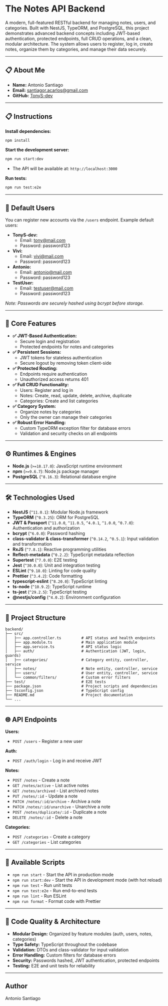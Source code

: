 # The Notes API Backend

A modern, full-featured RESTful backend for managing notes, users, and categories. Built with NestJS, TypeORM, and PostgreSQL, this project demonstrates advanced backend concepts including JWT-based authentication, protected endpoints, full CRUD operations, and a clean, modular architecture. The system allows users to register, log in, create notes, organize them by categories, and manage their data securely.

---

## 📋 About Me

- **Name:** Antonio Santiago
- **Email:** santiagor.acarlos@gmail.com
- **GitHub:** [TonyS-dev](https://github.com/TonyS-dev)

---

## 📋 Instructions

**Install dependencies:**

```bash
npm install
```

**Start the development server:**

```bash
npm run start:dev
```

- The API will be available at: `http://localhost:3000`

**Run tests:**

```bash
npm run test:e2e
```

---

## 👤 Default Users

You can register new accounts via the `/users` endpoint. Example default users:

- **TonyS-dev:**
    - Email: tony@mail.com
    - Password: password123
- **Vivi:**
    - Email: vivi@mail.com
    - Password: password123
- **Antonio:**
    - Email: antonio@mail.com
    - Password: password123
- **TestUser:**
    - Email: testuser@mail.com
    - Password: password123

*Note: Passwords are securely hashed using bcrypt before storage.*

---

## 🎯 Core Features

- **✅ JWT-Based Authentication:**
    - Secure login and registration
    - Protected endpoints for notes and categories
- **✅ Persistent Sessions:**
    - JWT tokens for stateless authentication
    - Secure logout by removing token client-side
- **✅ Protected Routing:**
    - Endpoints require authentication
    - Unauthorized access returns 401
- **✅ Full CRUD Functionality:**
    - Users: Register and log in
    - Notes: Create, read, update, delete, archive, duplicate
    - Categories: Create and list categories
- **✅ Category System:**
    - Organize notes by categories
    - Only the owner can manage their categories
- **✅ Robust Error Handling:**
    - Custom TypeORM exception filter for database errors
    - Validation and security checks on all endpoints

---

## ⚙️ Runtimes & Engines

- **Node.js** (`>=18.17.0`): JavaScript runtime environment
- **npm** (`>=9.6.7`): Node.js package manager
- **PostgreSQL** (`^8.16.3`): Relational database engine

---

## 🛠️ Technologies Used

- **NestJS** (`^11.0.1`): Modular Node.js framework
- **TypeORM** (`^0.3.25`): ORM for PostgreSQL
- **JWT & Passport** (`^11.0.0`, `^11.0.5`, `^4.0.1`, `^1.0.0`, `^0.7.0`): Authentication and authorization
- **bcrypt** (`^6.0.0`): Password hashing
- **class-validator & class-transformer** (`^0.14.2`, `^0.5.1`): Input validation and transformation
- **RxJS** (`^7.8.1`): Reactive programming utilities
- **Reflect-metadata** (`^0.2.2`): TypeScript metadata reflection
- **Supertest** (`^7.0.0`): E2E testing
- **Jest** (`^30.0.0`): Unit and integration testing
- **ESLint** (`^9.18.0`): Linting for code quality
- **Prettier** (`^3.4.2`): Code formatting
- **typescript-eslint** (`^8.20.0`): TypeScript linting
- **ts-node** (`^10.9.2`): TypeScript runtime
- **ts-jest** (`^29.2.5`): TypeScript testing
- **@nestjs/config** (`^4.0.2`): Environment configuration

---

## 📁 Project Structure

```
backend/
├── src/
│   ├── app.controller.ts         # API status and health endpoints
│   ├── app.module.ts             # Main application module
│   ├── app.service.ts            # API status logic
│   ├── auth/                     # Authentication (JWT, login, guards)
│   ├── categories/               # Category entity, controller, service
│   ├── notes/                    # Note entity, controller, service
│   ├── users/                    # User entity, controller, service
│   └── common/filters/           # Custom error filters
├── test/                         # E2E tests
├── package.json                  # Project scripts and dependencies
├── tsconfig.json                 # TypeScript config
├── README.md                     # Project documentation
└── ...
```

---

## 🌐 API Endpoints

**Users:**
- `POST /users` - Register a new user

**Auth:**
- `POST /auth/login` - Log in and receive JWT

**Notes:**
- `POST /notes` - Create a note
- `GET /notes/active` - List active notes
- `GET /notes/archived` - List archived notes
- `PUT /notes/:id` - Update a note
- `PATCH /notes/:id/archive` - Archive a note
- `PATCH /notes/:id/unarchive` - Unarchive a note
- `POST /notes/duplicate/:id` - Duplicate a note
- `DELETE /notes/:id` - Delete a note

**Categories:**
- `POST /categories` - Create a category
- `GET /categories` - List categories

---

## 🔄 Available Scripts

- `npm run start` - Start the API in production mode
- `npm run start:dev` - Start the API in development mode (with hot reload)
- `npm run test` - Run unit tests
- `npm run test:e2e` - Run end-to-end tests
- `npm run lint` - Run ESLint
- `npm run format` - Format code with Prettier

---

## 📝 Code Quality & Architecture

- **Modular Design:** Organized by feature modules (auth, users, notes, categories)
- **Type Safety:** TypeScript throughout the codebase
- **Validation:** DTOs and class-validator for input validation
- **Error Handling:** Custom filters for database errors
- **Security:** Passwords hashed, JWT authentication, protected endpoints
- **Testing:** E2E and unit tests for reliability

---

## Author

Antonio Santiago
